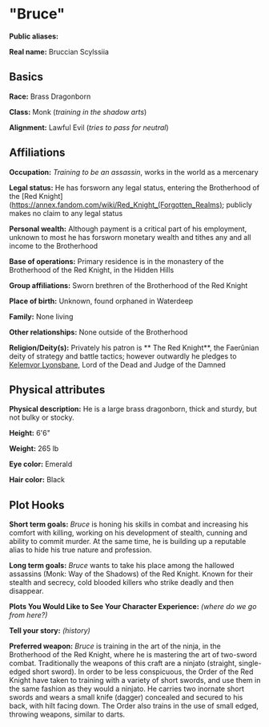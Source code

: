 # "Bruce" 

**Public aliases:** 

**Real name:** Bruccian Scylssiia

## Basics

**Race:** Brass Dragonborn

**Class:** Monk (*training in the shadow arts*)

**Alignment:** Lawful Evil (*tries to pass for neutral*)

## Affiliations

**Occupation:** *Training to be an assassin*, works in the world as a mercenary

**Legal status:** He has forsworn any legal status, entering the Brotherhood of the [Red Knight](https://annex.fandom.com/wiki/Red_Knight_(Forgotten_Realms); publicly makes no claim to any legal status

**Personal wealth:** Although payment is a critical part of his employment, unknown to most he has forsworn monetary wealth and tithes any and all income to the Brotherhood

**Base of operations:** Primary residence is in the monastery of the Brotherhood of the Red Knight, in the Hidden Hills

**Group affiliations:** Sworn brethren of the Brotherhood of the Red Knight

**Place of birth:** Unknown, found orphaned in Waterdeep

**Family:** None living

**Other relationships:** None outside of the Brotherhood

**Religion/Deity(s):** Privately his patron is ** The Red Knight**, the Faerûnian deity of strategy and battle tactics; however outwardly he pledges to [Kelemvor Lyonsbane](https://annex.fandom.com/wiki/Kelemvor_Lyonsbane), Lord of the Dead and Judge of the Damned

## Physical attributes

**Physical description:** He is a large brass dragonborn, thick and sturdy, but not bulky or stocky. 

**Height:** 6'6"

**Weight:** 265 lb

**Eye color:** Emerald

**Hair color:** Black

## Plot Hooks

**Short term goals:** *Bruce* is honing his skills in combat and increasing his comfort with killing, working on his development of stealth, cunning and ability to commit murder. At the same time, he is building up a reputable alias to hide his true nature and profession. 

**Long term goals:** *Bruce* wants to take his place among the hallowed assassins (Monk: Way of the Shadows) of the Red Knight. Known for their stealth and secrecy, cold blooded killers who strike deadly and then disappear.  

**Plots You Would Like to See Your Character Experience:** _(where do we go from here?)_

**Tell your story:** _(history)_

**Preferred weapon:** *Bruce* is training in the art of the ninja, in the Brotherhood of the Red Knight, where he is mastering the art of two-sword combat. Traditionally the weapons of this craft are a ninjato (straight, single-edged short sword). In order to be less conspicuous, the Order of the Red Knight have taken to training with a variety of short swords, and use them in the same fashion as they would a ninjato. He carries two inornate short swords and wears a small knife (dagger) concealed and secured to his back, with hilt facing down. The Order also trains in the use of small edged, throwing weapons, similar to darts. 
